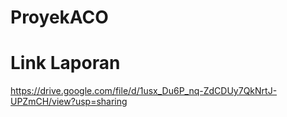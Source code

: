 # ProyekACO
# Link Laporan
https://drive.google.com/file/d/1usx_Du6P_nq-ZdCDUy7QkNrtJ-UPZmCH/view?usp=sharing
